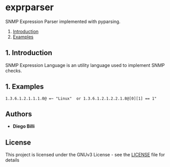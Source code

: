 
# exprparser
SNMP Expression Parser implemented with pyparsing.

1. [Introduction](#introduction)
2. [Examples](#examples)


## 1. Introduction<a name="introduction"></a>

SNMP Expression Language is an utility language used to implement SNMP checks.

## 1. Examples<a name="examples"></a>

```
1.3.6.1.2.1.1.1.0@ =~ "Linux"  or 1.3.6.1.2.1.2.2.1.8@[0][1] == 1"
```

## Authors

* **Diego Billi**

## License

This project is licensed under the GNUv3 License - see the [LICENSE](LICENSE) file for details


